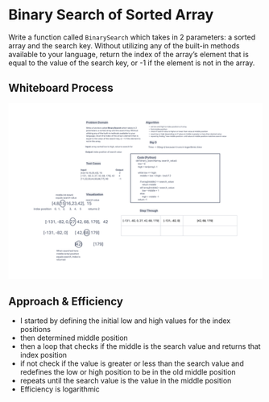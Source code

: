 # Binary Search of Sorted Array
Write a function called `BinarySearch` which takes in 2 parameters: a sorted array and the search key. Without utilizing any of the built-in methods available to your language, return the index of the array’s element that is equal to the value of the search key, or -1 if the element is not in the array.

## Whiteboard Process
![array-binary-search.png](array-binary-search.png)

## Approach & Efficiency
- I started by defining the initial low and high values for the index positions
- then determined middle position
- then a loop that checks if the middle is the search value and returns that index position
- if not check if the value is greater or less than the search value and redefines the low or high position to be in the old middle position
- repeats until the search value is the value in the middle position
- Efficiency is logarithmic
